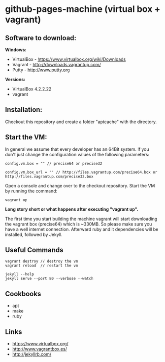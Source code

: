 github-pages-machine (virtual box + vagrant)
==================================================================

Software to download:
------------------------------------------------------------------
**Windows:**
* VirtualBox - https://www.virtualbox.org/wiki/Downloads
* Vagrant - http://downloads.vagrantup.com/
* Putty - http://www.putty.org

**Versions:**
* VirtualBox 4.2.2.22
* vagrant

Installation:
------------------------------------------------------------------
Checkout this repository and create a folder "aptcache" with the
directory.

Start the VM:
------------------------------------------------------------------
In general we assume that every developer has an 64Bit system. If you
don't just change the configuration values of the following parameters:
```
config.vm.box = "" // precise64 or precise32
```
```
config.vm.box_url = "" // http://files.vagrantup.com/precise64.box or http://files.vagrantup.com/precise32.box
```
Open a console and change over to the checkout repository.
Start the VM by running the command:
```
vagrant up
```
**Long story short or what happens after executing "vagrant up".**

The first time you start building the machine vagrant will start downloading
the vagrant box (precise64) which is ~330MB. So please make sure you have a
well internet connection. Afterward ruby and it dependencies will be
installed, followed by Jekyll.

Useful Commands
------------------------------------------------------------------
```
vagrant destroy // destroy the vm
vagrant reload  // restart the vm
```
```
jekyll --help
jekyll serve --port 80 --verbose --watch
```

Cookbooks
------------------------------------------------------------------
* apt
* make
* ruby

Links
------------------------------------------------------------------
* https://www.virtualbox.org/
* http://www.vagrantbox.es/
* http://jekyllrb.com/

